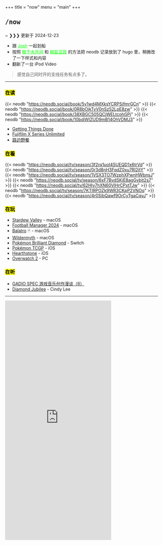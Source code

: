 +++
title = "now"
menu = "main"
+++

## <pre>/now</pre>

<div class="terminal-frame">
~ ❯❯❯ 更新于 2024-12-23

- 跟 <a href="https://www.instagram.com/joshcrosbyfitness/?hl=en" target="_blank" style="color: #00ff00;">Josh</a> 一起划船
- 按照 <a href="https://www.sleepymoon.cyou/2023/hugo-shortcodes/" target="_blank" style="color: #00ff00;">眠于水月间</a> 和 <a href="https://blog.douchi.space/static-blog-one-year-in-hugo-decoration-3/#neodb-%e5%8d%a1%e7%89%87%e6%89%8b%e5%8a%a8%e4%bf%ae%e6%94%b9%e4%b8%aa%e4%ba%ba%e8%af%84%e5%88%86" target="_blank" style="color: #00ff00;">椒盐豆豉</a> 的方法把 neodb 记录放到了 hugo 里，稍微改了一下样式和内容
- 翻新了一台 iPod Video

</div>

> 感觉自己同时开的支线任务有点多了。

***

### <mark>在读</mark>

<!-- \{\{< neodb "neo_db_url" my_rating_from_0_to_10 my_comment_as_a_string">\}\} remove "\"-->

{{< neodb "https://neodb.social/book/5v1wd4MXksYCRPSjfmrGCn" >}}
{{< neodb "https://neodb.social/book/0R8bOjkTvV0nSz52LpE8zw" >}}
{{< neodb "https://neodb.social/book/38XBGC505QCjWELtcohGPi" >}}
{{< neodb "https://neodb.social/book/10bdiWlZUD9mB14OhVDMJ3" >}}

- [Getting Things Done](https://neodb.social/book/7mJzGDRnyTPlAJv4jbNheN)
- [Fujifilm X Series Unlimited](https://neodb.social/book/3fVWBHuJSrtuNtbwPGOGj1)
- [路边野餐](https://neodb.social/book/2BCkKhhhbVzaUnMHmYNYEt)

### <mark>在看</mark>

{{< neodb "https://neodb.social/tv/season/3f2rq1uoI4SUEQD1x6trVd" >}}
{{< neodb "https://neodb.social/tv/season/0r3d8nH3FqdZ0xu7Rl2jtY" >}}
{{< neodb "https://neodb.social/tv/season/1VSX3TO7WzphXPwnHWbnsJ" >}}
{{< neodb "https://neodb.social/tv/season/6xF7BvdSKiE8agGvbjt2s7" >}}
{{< neodb "https://neodb.social/tv/62HIy7hXN60VlHrCPxtTJw" >}}
{{< neodb "https://neodb.social/tv/season/7KTIRPOZk9WR3CKpP2VNOq" >}}
{{< neodb "https://neodb.social/tv/season/4r0SibQawf9OrCyTgaCqyJ" >}}

### <mark>在玩</mark>

- [Stardew Valley](https://store.steampowered.com/app/413150) - macOS
- [Football Manager 2024](https://store.steampowered.com/app/2252570/Football_Manager_2024/) - macOS
- [Balatro](https://store.steampowered.com/app/2379780/Balatro/) 🃏 - macOS
- [Wildermyth](https://store.steampowered.com/app/763890/Wildermyth/) - macOS
- [Pokémon Brilliant Diamond](https://diamondpearl.pokemon.com/en-us/) - Switch
- [Pokémon TCGP](https://tcgpocket.pokemon.com/en-us/) - iOS
- [Hearthstone](https://hearthstone.blizzard.com/en-us) - iOS
- [Overwatch 2](https://overwatch.blizzard.com/en-us/) - PC

### <mark>在听</mark>

- [GADIO SPEC 游戏音乐创作漫谈（6）](https://www.gcores.com/albums/144)
- [Diamond Jubilee](https://cindylee.bandcamp.com/album/diamond-jubilee) - Cindy Lee

***

<iframe style="border: 0; width: 350px; height: 786px;" src="https://bandcamp.com/EmbeddedPlayer/album=369930710/size=large/bgcol=333333/linkcol=e99708/transparent=true/" seamless><a href="https://cindylee.bandcamp.com/album/diamond-jubilee">Diamond Jubilee by Cindy Lee</a></iframe>
